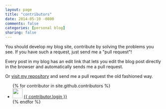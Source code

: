 ```yaml
---
layout: page
title: "contributors"
date: 2014-05-10 -0800
comments: false
categories: [personal blog]
sharing: false
---
```


You should develop my blog site, contribute by solving the problems you see. If you have such a request, just send me a "pull request"!


Every post in my blog has an edit link that lets you edit the blog post directly in the browser and automatically sends me a pull request.

Or [visit my repository]({{site.github_repo_url}}) and send me a pull request the old fashioned way.

<ul>
{% for contributor in site.github.contributors %}
  <li>
    <img src="{{ contributor.avatar_url }}" width="32" height="32" /> <a href="{{ contributor.html_url }}">{{ contributor.login }}</a>
  </li>
{% endfor %}
</ul>
